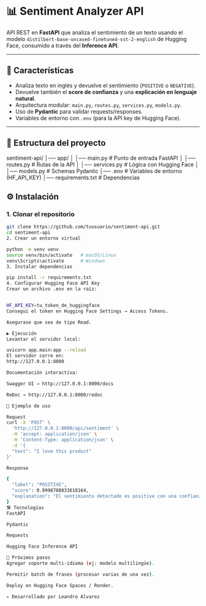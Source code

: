 # 📊 Sentiment Analyzer API

API REST en **FastAPI** que analiza el sentimiento de un texto usando el modelo `distilbert-base-uncased-finetuned-sst-2-english` de Hugging Face, consumido a través del **Inference API**.  

---

## 🚀 Características
- Analiza texto en inglés y devuelve el sentimiento (`POSITIVE` o `NEGATIVE`).  
- Devuelve también el **score de confianza** y una **explicación en lenguaje natural**.  
- Arquitectura modular: `main.py`, `routes.py`, `services.py`, `models.py`.  
- Uso de **Pydantic** para validar requests/responses.  
- Variables de entorno con `.env` (para la API key de Hugging Face).  

---

## 📂 Estructura del proyecto
sentiment-api/
│── app/
│ │── main.py # Punto de entrada FastAPI
│ │── routes.py # Rutas de la API
│ │── services.py # Lógica con Hugging Face
│ │── models.py # Schemas Pydantic
│── .env # Variables de entorno (HF_API_KEY)
│── requirements.txt # Dependencias


## ⚙️ Instalación

### 1. Clonar el repositorio
```bash
git clone https://github.com/tuusuario/sentiment-api.git
cd sentiment-api
2. Crear un entorno virtual

python -m venv venv
source venv/bin/activate   # macOS/Linux
venv\Scripts\activate      # Windows
3. Instalar dependencias

pip install -r requirements.txt
4. Configurar Hugging Face API Key
Crear un archivo .env en la raíz:


HF_API_KEY=tu_token_de_huggingface
Conseguí el token en Hugging Face Settings → Access Tokens.

Asegurase que sea de tipo Read.

▶️ Ejecución
Levantar el servidor local:

uvicorn app.main:app --reload
El servidor corre en:
http://127.0.0.1:8000

Documentación interactiva:

Swagger UI → http://127.0.0.1:8000/docs

ReDoc → http://127.0.0.1:8000/redoc

🧪 Ejemplo de uso

Request
curl -X 'POST' \
  'http://127.0.0.1:8000/api/sentiment' \
  -H 'accept: application/json' \
  -H 'Content-Type: application/json' \
  -d '{
  "text": "I love this product"
}'

Response

{
  "label": "POSITIVE",
  "score": 0.9998788833618164,
  "explanation": "El sentimiento detectado es positive con una confianza del 99.99%."
}
🛠️ Tecnologías
FastAPI

Pydantic

Requests

Hugging Face Inference API

📌 Próximos pasos
Agregar soporte multi-idioma (ej: modelo multilingüe).

Permitir batch de frases (procesar varias de una vez).

Deploy en Hugging Face Spaces / Render.

✍️ Desarrollado por Leandro Alvarez

